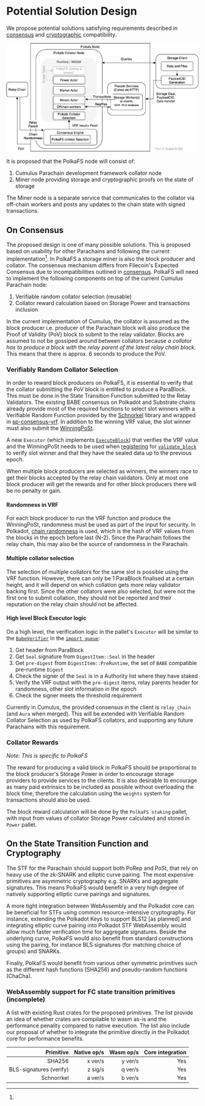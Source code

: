 # Potential Solution Design

We propose potential solutions satisfying requirements described in [consensus] and [cryptographic] compatibility.

[consensus]: ./consensus.md#summary
[cryptographic]: ./crypto.md#summary

![node solution](dotfs_design_v0.png)

It is proposed that the PolkaFS node will consist of:

1. Cumulus Parachain development framework collator node
1. Miner node providing storage and cryptographic proofs on the state of storage

The Miner node is a separate service that communicates to the collator via off-chain workers and posts any updates to the chain state with signed transactions.

## On Consensus

The proposed design is one of many possible solutions. This is proposed based on usability for other Parachains and following the current implementation[^1].
In PolkaFS a storage miner is also the block producer and collator. The consensus mechanism differs from Filecoin's Expected Consensus due to incompatibilities outlined in [consensus].
PolkaFS will need to implement the following components on top of the current Cumulus Parachain node:

1. Verifiable random collator selection (reusable)
1. Collator reward calculation based on Storage Power and transactions inclusion

[^1]:
In the current implementation of Cumulus, the collator is assumed as the block producer i.e. producer of the Parachain block will also produce the Proof of Validity (PoV) block to submit to the relay validator.
Blocks are assumed to not be gossiped around between collators because _a collator has to produce a block with the relay parent of the latest relay chain block_.
This means that there is approx. 6 seconds to produce the PoV.

### Verifiably Random Collator Selection

In order to reward block producers on PolkaFS, it is essential to verify that the collator submitting the PoV block is entitled to produce a ParaBlock. This must be done in the State Transition Function submitted to the Relay Validators.
The existing BABE consensus on Polkadot and Substrate chains already provide most of the required functions to select slot winners with a Verifiable Random Function provided by the [Schnorkel] library and wrapped in [sp-consensus-vrf].  In addition to the winning VRF value, the slot winner must also submit the [WinningPoSt].

A new `Executor` (which implements [`ExecuteBlock`]) that verifies the VRF value and the WinningPoSt needs to be used when [registering] for [`validate_block`] to verify slot winner and that they have the sealed data up to the previous epoch.

When multiple block producers are selected as winners, the winners race to get their blocks accepted by the relay chain validators.
Only at most one block producer will get the rewards and for other block producers there will be no penalty or gain.

#### Randomness in VRF

For each block producer to run the VRF function and produce the WinningPoSt, randomness must be used as part of the input for security.
In Polkadot, [chain randomness] is used, which is the hash of VRF values from the blocks in the epoch before last (N-2).
Since the Parachain follows the relay chain, this may also be the source of randomness in the Parachain.

#### Multiple collator selection

The selection of multiple collators for the same slot is possible using the VRF function.
However, there can only be 1 ParaBlock finalised at a certain height, and it will depend on which collation gets more relay validator backing first.
Since the other collators were also selected, but were not the first one to submit collation, they should not be reported and their reputation on the relay chain should not be affected.

#### High level Block Executor logic

On a high level, the verification logic in the pallet's `Executor` will be similar to the [`BabeVerifier`] in the [`import queue`]:

1. Get header from ParaBlock
1. Get `Seal` signature from `DigestItem::Seal` in the header
1. Get `pre-digest` from `DigestItem::PreRuntime`, the set of `BABE` compatible pre-runtime `Digest`
1. Check the signer of the `Seal` is in a Authority list where they have staked
1. Verify the VRF output with the `pre-digest` items, relay parents header for randomness, other slot information in the epoch
1. Check the signer meets the threshold requirement

Currently in Cumulus, the provided consensus in the client is `relay_chain` (and `Aura` when merged).
This will be extended with Verifiable Random Collator Selection as used by PolkaFS collators, and supporting any future Parachains with this requirement.

### Collator Rewards

<!-- markdownlint-disable-next-line -->
*Note: This is specific to PolkaFS*

The reward for producing a valid block in PolkaFS should be proportional to the block producer's Storage Power in order to encourage storage providers to provide services to the clients.
It is also desirable to encourage as many paid extrinsics to be included as possible without overloading the block time, therefore the calculation using the `weights` system for transactions should also be used.

The block reward calculation will be done by the `PolkaFS staking` pallet, with input from values of collator Storage Power calculated and stored in `Power` pallet.

[Schnorkel]: https://crates.io/crates/schnorrkel
[sp-consensus-vrf]: https://crates.parity.io/sp_consensus_vrf/schnorrkel/struct.PublicKey.html
[registering]: https://github.com/paritytech/cumulus/blob/a90308b7cebdcb616d606c15dc528259bf134b55/pallets/parachain-system/src/validate_block/mod.rs#L71
[WinningPoSt]: https://spec.filecoin.io/#section-algorithms.pos.post.winningpost
[`validate_block`]: https://github.com/paritytech/cumulus/blob/a90308b7cebdcb616d606c15dc528259bf134b55/rococo-parachains/runtime/src/lib.rs#L419
[`ExecuteBlock`]: https://github.com/paritytech/substrate/blob/b0667821e61f4790da84930b7cdb80fb20b48596/frame/support/src/traits.rs#L2292
[`BabeVerifier`]: https://github.com/paritytech/substrate/blob/b0667821e61f4790da84930b7cdb80fb20b48596/client/consensus/babe/src/lib.rs#L953
[`import queue`]: https://github.com/paritytech/substrate/blob/b0667821e61f4790da84930b7cdb80fb20b48596/client/consensus/babe/src/lib.rs#L1608
[chain randomness]: https://wiki.polkadot.network/docs/en/learn-randomness#vrf
[`DigestItem::preRuntime`]: https://github.com/paritytech/substrate/blob/b0667821e61f4790da84930b7cdb80fb20b48596/client/consensus/babe/src/authorship.rs#L275

## On the State Transition Function and Cryptography

The STF for the Parachain should support both PoRep and PoSt, that rely on heavy use of the zk-SNARK and elliptic curve pairing.
The most expensive primitives are asymmetric cryptography e.g. SNARKs and aggregate signatures.
This means PolkaFS would benefit in a very high degree of natively supporting elliptic curve pairings and signatures.

A more tight integration between WebAssembly and the Polkadot core can be beneficial for STFs using common resource-intensive cryptography.
For instance, extending the Polkadot Keys to support BLS12 [as planned] and integrating elliptic curve pairing into Polkadot STF WebAssembly would allow much faster verification time for aggregate signatures.
Beside the underlying curve, PolkaFS would also benefit from standard constructions using the pairing, for instance BLS signatures (for matching choice of groups) and SNARKs.

Finally, PolkaFS would benefit from various other symmetric primitives such as the different hash functions (SHA256) and pseudo-random functions (ChaCha).

### WebAssembly support for FC state transition primitives (incomplete)

A list with existing Rust crates for the proposed primitives.
The list provide an idea of whether crates are compilable to wasm as-is and the performance penality compared to native execution.
The list also include our proposal of whether to integrate the primitive directly in the Polkadot core for performance benefits.

| Primitive | Native op/s | Wasm op/s | Core integration
| --: | --: | --: | --: |
| SHA256 | x ver/s | y ver/s | Yes |
| BLS-signatures (verify) | z sig/s | q ver/s | Yes |
| Schnorrkel | a ver/s | b ver/s | Yes |
